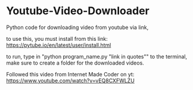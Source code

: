 # Youtube-Video-Downloader
Python code for downloading video from youtube via link,

to use this, you must install from this link:
https://pytube.io/en/latest/user/install.html

to run, type in "python program_name.py "link in quotes"" to the terminal, make sure to create a folder for the downloaded videos.

Followed this video from Internet Made Coder on yt: https://www.youtube.com/watch?v=vEQ8CXFWLZU
